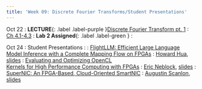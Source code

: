 ```yaml
---
title: 'Week 09: Discrete Fourier Transforms/Student Presentations'
---
```


Oct 22
: **LECTURE**{: .label .label-purple }[Discrete Fourier Transform pt. 1](#)
  : [Ch 4.1-4.3](../assets/2024_10_01-cse565m_lec05.pdf)
: **Lab 2 Assigned**{: .label .label-green }
  : [](#)

Oct 24
: Student Presentations
  : [](#)
: [FlightLLM: Efficient Large Language Model Inference with a Complete Mapping Flow on FPGAs](https://dl.acm.org/doi/10.1145/3626202.3637562)
  : [Howard Hua](#), [slides](../assets/paper_presentations/FlightLLM_howard_hua.pdf)
: [Evaluating and Optimizing OpenCL<br>Kernels for High Performance Computing with FPGAs](https://ieeexplore.ieee.org/abstract/document/7877113?casa_token=LZtF4KGkGiEAAAAA:Ajn6WVdO3PL-ZKo3szppyFCF950Qj0riWPTuXfsZkMLntUq1Qh0rai-PZTBbw4XCNAAsxEHJsq5rpw)
  : [Eric Neblock](#), [slides](#)
: [SuperNIC: An FPGA-Based, Cloud-Oriented SmartNIC](https://dl.acm.org/doi/10.1145/3626202.3637564)
  : [Augustin Scanlon](#), [slides](../assets/paper_presentations/CSE565PresentationPPT.pdf)
